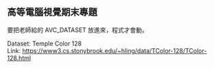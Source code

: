 ## 高等電腦視覺期末專題
要把老師給的 AVC_DATASET 放進來，程式才會動。

Dataset: Temple Color 128 \
Link: https://www3.cs.stonybrook.edu/~hling/data/TColor-128/TColor-128.html
